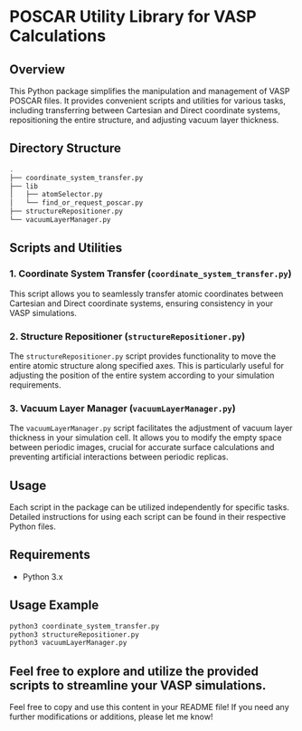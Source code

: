 # POSCAR Utility Library for VASP Calculations

## Overview

This Python package simplifies the manipulation and management of VASP POSCAR files. It provides convenient scripts and utilities for various tasks, including transferring between Cartesian and Direct coordinate systems, repositioning the entire structure, and adjusting vacuum layer thickness.

## Directory Structure

```bash
.
├── coordinate_system_transfer.py
├── lib
│   ├── atomSelector.py
│   └── find_or_request_poscar.py
├── structureRepositioner.py
└── vacuumLayerManager.py

```

## Scripts and Utilities

### 1. Coordinate System Transfer (`coordinate_system_transfer.py`)

This script allows you to seamlessly transfer atomic coordinates between Cartesian and Direct coordinate systems, ensuring consistency in your VASP simulations.

### 2. Structure Repositioner (`structureRepositioner.py`)

The `structureRepositioner.py` script provides functionality to move the entire atomic structure along specified axes. This is particularly useful for adjusting the position of the entire system according to your simulation requirements.

### 3. Vacuum Layer Manager (`vacuumLayerManager.py`)

The `vacuumLayerManager.py` script facilitates the adjustment of vacuum layer thickness in your simulation cell. It allows you to modify the empty space between periodic images, crucial for accurate surface calculations and preventing artificial interactions between periodic replicas.

## Usage

Each script in the package can be utilized independently for specific tasks. Detailed instructions for using each script can be found in their respective Python files.

## Requirements

- Python 3.x

## Usage Example

```bash
python3 coordinate_system_transfer.py
python3 structureRepositioner.py
python3 vacuumLayerManager.py
```

## Feel free to explore and utilize the provided scripts to streamline your VASP simulations.

Feel free to copy and use this content in your README file! If you need any further modifications or additions, please let me know!
